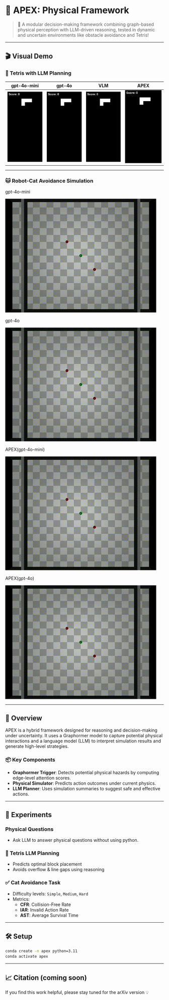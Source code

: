 # 🧠 APEX: Physical  Framework

> 🚀 A modular decision-making framework combining graph-based physical perception with LLM-driven reasoning, tested in dynamic and uncertain environments like obstacle avoidance and Tetris!

---

## 🎬 Visual Demo

### 🧱 Tetris with LLM Planning

| gpt-4o-mini                            | gpt-4o                            | VLM                            | APEX                            |
|----------------------------------------|-----------------------------------|--------------------------------|---------------------------------|
| ![](media/tetris/gpt-4o-mini_action_diff.gif) | ![](media/tetris/gpt-4o_action_diff.gif) | ![](media/tetris/VLM_action_diff.gif) | ![](media/tetris/APEX_action_diff.gif) |

---

### 🐱 Robot-Cat Avoidance Simulation
gpt-4o-mini

![](media/cat/turing_cat_llm_Simple_LLM_gpt-4o-mini.gif)

gpt-4o

![](media/cat/turing_cat_llm_Simple_LLM_gpt-4o.gif)

APEX(gpt-4o-mini)

![](media/cat/turing_cat_llm_Simple_APEX_gpt-4o-mini.gif)

APEX(gpt-4o)

![](media/cat/turing_cat_llm_Simple_APEX_gpt-4o.gif)

---

## 🌌 Overview
APEX is a hybrid framework designed for reasoning and decision-making under uncertainty. It uses a Graphormer model to capture potential physical interactions and a language model (LLM) to interpret simulation results and generate high-level strategies.

### 📦 Key Components
- **Graphormer Trigger**: Detects potential physical hazards by computing edge-level attention scores.
- **Physical Simulator**: Predicts action outcomes under current physics.
- **LLM Planner**: Uses simulation summaries to suggest safe and effective actions.

---

## 🧪 Experiments

### Physical Questions
- Ask LLM to answer physical questions without using python.

### 🧱 Tetris LLM Planning
- Predicts optimal block placement
- Avoids overflow & line gaps using reasoning

### ✅ Cat Avoidance Task
- Difficulty levels: `Simple`, `Medium`, `Hard`
- Metrics:
  - **CFR**: Collision-Free Rate
  - **IAR**: Invalid Action Rate
  - **AST**: Average Survival Time

---

## 🛠 Setup
```bash
conda create -n apex python=3.11
conda activate apex
```

---

## 📈 Citation (coming soon)

If you find this work helpful, please stay tuned for the arXiv version 💡

